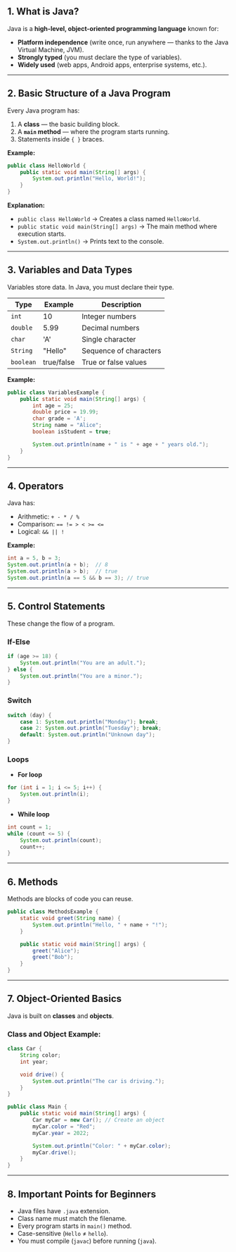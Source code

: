 ## **1. What is Java?**

Java is a **high-level, object-oriented programming language** known for:

* **Platform independence** (write once, run anywhere — thanks to the Java Virtual Machine, JVM).
* **Strongly typed** (you must declare the type of variables).
* **Widely used** (web apps, Android apps, enterprise systems, etc.).

---

## **2. Basic Structure of a Java Program**

Every Java program has:

1. A **class** — the basic building block.
2. A **`main` method** — where the program starts running.
3. Statements inside `{ }` braces.

**Example:**

```java
public class HelloWorld {
    public static void main(String[] args) {
        System.out.println("Hello, World!");
    }
}
```

**Explanation:**

* `public class HelloWorld` → Creates a class named `HelloWorld`.
* `public static void main(String[] args)` → The main method where execution starts.
* `System.out.println()` → Prints text to the console.

---

## **3. Variables and Data Types**

Variables store data. In Java, you must declare their type.

| Type      | Example    | Description            |
| --------- | ---------- | ---------------------- |
| `int`     | 10         | Integer numbers        |
| `double`  | 5.99       | Decimal numbers        |
| `char`    | 'A'        | Single character       |
| `String`  | "Hello"    | Sequence of characters |
| `boolean` | true/false | True or false values   |

**Example:**

```java
public class VariablesExample {
    public static void main(String[] args) {
        int age = 25;
        double price = 19.99;
        char grade = 'A';
        String name = "Alice";
        boolean isStudent = true;

        System.out.println(name + " is " + age + " years old.");
    }
}
```

---

## **4. Operators**

Java has:

* Arithmetic: `+ - * / %`
* Comparison: `== != > < >= <=`
* Logical: `&& || !`

**Example:**

```java
int a = 5, b = 3;
System.out.println(a + b);  // 8
System.out.println(a > b);  // true
System.out.println(a == 5 && b == 3); // true
```

---

## **5. Control Statements**

These change the flow of a program.

### **If-Else**

```java
if (age >= 18) {
    System.out.println("You are an adult.");
} else {
    System.out.println("You are a minor.");
}
```

### **Switch**

```java
switch (day) {
    case 1: System.out.println("Monday"); break;
    case 2: System.out.println("Tuesday"); break;
    default: System.out.println("Unknown day");
}
```

### **Loops**

* **For loop**

```java
for (int i = 1; i <= 5; i++) {
    System.out.println(i);
}
```

* **While loop**

```java
int count = 1;
while (count <= 5) {
    System.out.println(count);
    count++;
}
```

---

## **6. Methods**

Methods are blocks of code you can reuse.

```java
public class MethodsExample {
    static void greet(String name) {
        System.out.println("Hello, " + name + "!");
    }

    public static void main(String[] args) {
        greet("Alice");
        greet("Bob");
    }
}
```

---

## **7. Object-Oriented Basics**

Java is built on **classes** and **objects**.

### Class and Object Example:

```java
class Car {
    String color;
    int year;

    void drive() {
        System.out.println("The car is driving.");
    }
}

public class Main {
    public static void main(String[] args) {
        Car myCar = new Car(); // Create an object
        myCar.color = "Red";
        myCar.year = 2022;

        System.out.println("Color: " + myCar.color);
        myCar.drive();
    }
}
```

---

## **8. Important Points for Beginners**

* Java files have `.java` extension.
* Class name must match the filename.
* Every program starts in `main()` method.
* Case-sensitive (`Hello` ≠ `hello`).
* You must compile (`javac`) before running (`java`).

